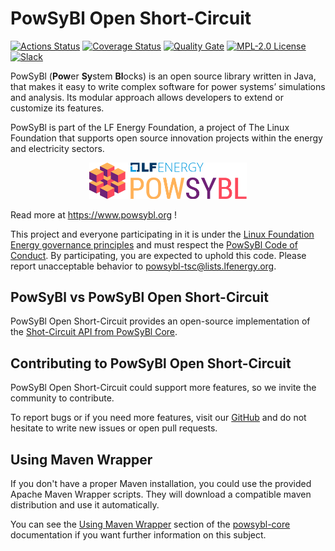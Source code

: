 # PowSyBl Open Short-Circuit

[![Actions Status](https://github.com/powsybl/powsybl-open-sc/workflows/CI/badge.svg)](https://github.com/powsybl/powsybl-open-sc/actions)
[![Coverage Status](https://sonarcloud.io/api/project_badges/measure?project=com.powsybl%3Apowsybl-open-sc&metric=coverage)](https://sonarcloud.io/component_measures?id=com.powsybl%3Apowsybl-open-sc&metric=coverage)
[![Quality Gate](https://sonarcloud.io/api/project_badges/measure?project=com.powsybl%3Apowsybl-open-sc&metric=alert_status)](https://sonarcloud.io/dashboard?id=com.powsybl%3Apowsybl-open-sc)
[![MPL-2.0 License](https://img.shields.io/badge/license-MPL_2.0-blue.svg)](https://www.mozilla.org/en-US/MPL/2.0/)
[![Slack](https://img.shields.io/badge/slack-powsybl-blueviolet.svg?logo=slack)](https://join.slack.com/t/powsybl/shared_invite/zt-36jvd725u-cnquPgZb6kpjH8SKh~FWHQ)

PowSyBl (**Pow**er **Sy**stem **Bl**ocks) is an open source library written in Java, that makes it easy to write complex
software for power systems’ simulations and analysis. Its modular approach allows developers to extend or customize its
features.

PowSyBl is part of the LF Energy Foundation, a project of The Linux Foundation that supports open source innovation projects
within the energy and electricity sectors.

<p align="center">
<img src="https://raw.githubusercontent.com/powsybl/powsybl-gse/main/gse-spi/src/main/resources/images/logo_lfe_powsybl.svg?sanitize=true" alt="PowSyBl Logo" width="50%"/>
</p>

Read more at https://www.powsybl.org !

This project and everyone participating in it is under the [Linux Foundation Energy governance principles](https://www.powsybl.org/pages/overview/governance) and must respect the [PowSyBl Code of Conduct](https://github.com/powsybl/.github/blob/main/CODE_OF_CONDUCT.md).
By participating, you are expected to uphold this code. Please report unacceptable behavior to [powsybl-tsc@lists.lfenergy.org](mailto:powsybl-tsc@lists.lfenergy.org).

## PowSyBl vs PowSyBl Open Short-Circuit

PowSyBl Open Short-Circuit provides an open-source implementation of the [Shot-Circuit API from PowSyBl Core](https://powsybl.readthedocs.io/projects/powsybl-core/en/stable/simulation/shortcircuit/index.html).

## Contributing to PowSyBl Open Short-Circuit

PowSyBl Open Short-Circuit could support more features, so we invite the community to contribute.

To report bugs or if you need more features, visit our [GitHub](https://github.com/powsybl/powsybl-open-sc/issues) and
do not hesitate to write new issues or open pull requests.

## Using Maven Wrapper
If you don't have a proper Maven installation, you could use the provided Apache Maven Wrapper scripts.
They will download a compatible maven distribution and use it automatically.

You can see the [Using Maven Wrapper](https://github.com/powsybl/powsybl-core/tree/main#using-maven-wrapper) section of the [powsybl-core](https://github.com/powsybl/powsybl-core) documentation if you want further information on this subject.
